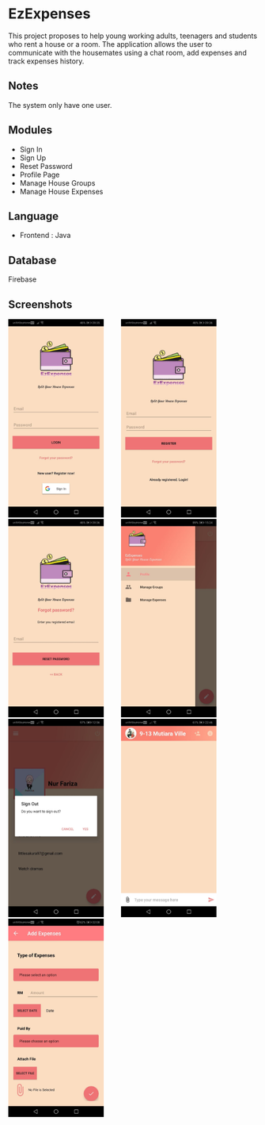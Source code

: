 # EzExpenses
This project proposes to help young working adults, teenagers and students who rent a house or a room. The application allows the user to communicate with the housemates using a chat room, add expenses and track expenses history.

## Notes
The system only have one user.  

## Modules
* Sign In
* Sign Up
* Reset Password
* Profile Page
* Manage House Groups
* Manage House Expenses
   
## Language
* Frontend : Java

## Database
Firebase

## Screenshots
<p>
<img src="https://github.com/nfariza/EzExpenses/blob/EzExpenses/ezexpenses/screenshots/1.jpg" width="auto" height="400">
    &nbsp  &nbsp  &nbsp  &nbsp
    <img src="https://github.com/nfariza/EzExpenses/blob/EzExpenses/ezexpenses/screenshots/2.jpg" width="auto" height="400">
    &nbsp  &nbsp  &nbsp  &nbsp
    <img src="https://github.com/nfariza/EzExpenses/blob/EzExpenses/ezexpenses/screenshots/3.jpg" width="auto" height="400">
    &nbsp  &nbsp  &nbsp  &nbsp
    <img src="https://github.com/nfariza/EzExpenses/blob/EzExpenses/ezexpenses/screenshots/4.jpg" width="auto" height="400">
    &nbsp  &nbsp  &nbsp  &nbsp
    <img src="https://github.com/nfariza/EzExpenses/blob/EzExpenses/ezexpenses/screenshots/5.jpg" width="auto" height="400">
    &nbsp  &nbsp  &nbsp  &nbsp
    <img src="https://github.com/nfariza/EzExpenses/blob/EzExpenses/ezexpenses/screenshots/6.jpg" width="auto" height="400">
    &nbsp  &nbsp  &nbsp  &nbsp
    <img src="https://github.com/nfariza/EzExpenses/blob/EzExpenses/ezexpenses/screenshots/7.jpg" width="auto" height="400">
    &nbsp  &nbsp  &nbsp  &nbsp
</p>

